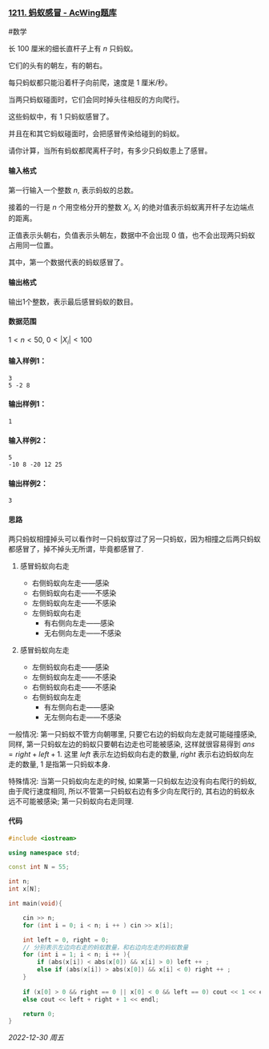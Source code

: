 ### [1211. 蚂蚁感冒 - AcWing题库](https://www.acwing.com/problem/content/1213/)

#数学

长 100 厘米的细长直杆子上有 $n$ 只蚂蚁。

它们的头有的朝左，有的朝右。

每只蚂蚁都只能沿着杆子向前爬，速度是 1 厘米/秒。

当两只蚂蚁碰面时，它们会同时掉头往相反的方向爬行。

这些蚂蚁中，有 1 只蚂蚁感冒了。

并且在和其它蚂蚁碰面时，会把感冒传染给碰到的蚂蚁。

请你计算，当所有蚂蚁都爬离杆子时，有多少只蚂蚁患上了感冒。

#### 输入格式

第一行输入一个整数 $n$, 表示蚂蚁的总数。

接着的一行是 $n$ 个用空格分开的整数 $X_i$, $X_i$ 的绝对值表示蚂蚁离开杆子左边端点的距离。

正值表示头朝右，负值表示头朝左，数据中不会出现 0 值，也不会出现两只蚂蚁占用同一位置。

其中，第一个数据代表的蚂蚁感冒了。

#### 输出格式

输出1个整数，表示最后感冒蚂蚁的数目。

#### 数据范围

$1 < n < 50$,
$0<|X_i|<100$

#### 输入样例1：

```
3
5 -2 8
```

#### 输出样例1：

```
1
```

#### 输入样例2：

```
5
-10 8 -20 12 25
```

#### 输出样例2：

```
3
```

#### 思路

两只蚂蚁相撞掉头可以看作时一只蚂蚁穿过了另一只蚂蚁，因为相撞之后两只蚂蚁都感冒了，掉不掉头无所谓，毕竟都感冒了.

1. 感冒蚂蚁向右走
   - 右侧蚂蚁向左走——感染
   - 右侧蚂蚁向右走——不感染
   - 左侧蚂蚁向左走——不感染
   - 左侧蚂蚁向右走
     - 有右侧向左走——感染
     - 无右侧向左走——不感染

2. 感冒蚂蚁向左走
   - 左侧蚂蚁向右走——感染
   - 左侧蚂蚁向左走——不感染
   - 右侧蚂蚁向右走——不感染
   - 右侧蚂蚁向左走
     - 有左侧向右走——感染
     - 无左侧向右走——不感染


一般情况:
第一只蚂蚁不管方向朝哪里, 只要它右边的蚂蚁向左走就可能碰撞感染, 同样, 第一只蚂蚁左边的蚂蚁只要朝右边走也可能被感染, 这样就很容易得到 $ans=right+left+1$. 这里 $left$ 表示左边蚂蚁向右走的数量, $right$ 表示右边蚂蚁向左走的数量, $1$ 是指第一只蚂蚁本身. 

特殊情况:
当第一只蚂蚁向左走的时候, 如果第一只蚂蚁左边没有向右爬行的蚂蚁, 由于爬行速度相同, 所以不管第一只蚂蚁右边有多少向左爬行的, 其右边的蚂蚁永远不可能被感染; 第一只蚂蚁向右走同理.

#### 代码


```cpp
#include <iostream>

using namespace std;

const int N = 55;

int n;
int x[N];

int main(void){

    cin >> n;
    for (int i = 0; i < n; i ++ ) cin >> x[i];

    int left = 0, right = 0;
    // 分别表示左边向右走的蚂蚁数量，和右边向左走的蚂蚁数量
    for (int i = 1; i < n; i ++ ){
        if (abs(x[i]) < abs(x[0]) && x[i] > 0) left ++ ;
        else if (abs(x[i]) > abs(x[0]) && x[i] < 0) right ++ ;
    }
    
    if (x[0] > 0 && right == 0 || x[0] < 0 && left == 0) cout << 1 << endl;
    else cout << left + right + 1 << endl;

    return 0;
}
```



*2022-12-30 周五*